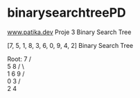 # binarysearchtreePD
www.patika.dev Proje 3 Binary Search Tree

[7, 5, 1, 8, 3, 6, 0, 9, 4, 2] Binary Search Tree

Root: 7 
     / \
    5   8
   / \   \
  1   6   9
 / \
0   3
   /  \
  2    4
